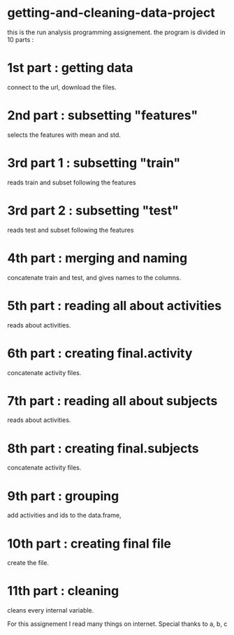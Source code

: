 # getting-and-cleaning-data-project

this is the run analysis programming assignement. 
the program is divided in 10 parts :

# 1st part : getting data
connect to the url, download the files. 

# 2nd part : subsetting "features"
selects the features with mean and std.

# 3rd part 1 : subsetting "train"
reads train and subset following the features 

# 3rd part 2 : subsetting "test"
reads test and subset following the features 

# 4th part : merging and naming
concatenate train and test, and gives names to the columns.

# 5th part : reading all about activities  
reads about activities.                        

# 6th part : creating final.activity
concatenate activity files.

# 7th part : reading all about subjects
reads about activities.

# 8th part : creating final.subjects
concatenate activity files.

# 9th part : grouping
add activities and ids to the data.frame, 

# 10th part : creating final file
create the file.

# 11th part : cleaning 
cleans every internal variable.

For this assignement I read many things on internet. Special thanks to a, b, c